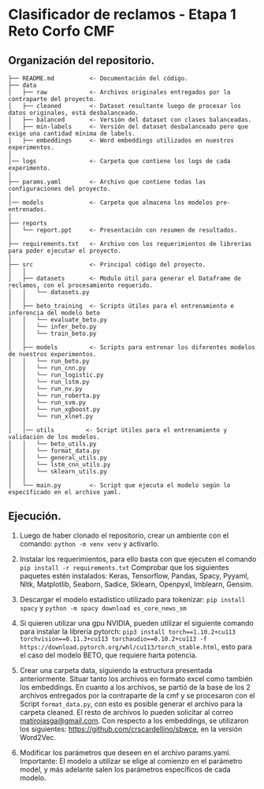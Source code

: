 Clasificador de reclamos - Etapa 1 Reto Corfo CMF
==============================

Organización del repositorio.
------------

    ├── README.md          <- Documentación del código.
    ├── data
    │   ├── raw            <- Archivos originales entregados por la contraparte del proyecto.
    │   ├── cleaned        <- Dataset resultante luego de procesar los datos originales, está desbalanceado.
    │   ├── balanced       <- Versión del dataset con clases balanceadas.
    │   ├── min-labels     <- Versión del dataset desbalanceado pero que exige una cantidad mínima de labels.
    │   ├── embeddings     <- Word embeddings utilizados en nuestros experimentos.
    │
    │── logs               <- Carpeta que contiene los logs de cada experimento.
    │
    ├── params.yaml        <- Archivo que contiene todas las configuraciones del proyecto.
    │
    │── models             <- Carpeta que almacena los modelos pre-entrenados.
    │
    ├── reports            
    │   └── report.ppt     <- Presentación con resumen de resultados.
    │
    ├── requirements.txt   <- Archivo con los requerimientos de librerías para poder ejecutar el proyecto.
    │
    ├── src                <- Principal código del proyecto.
    │   │
    │   ├── datasets       <- Modulo útil para generar el Dataframe de reclamos, con el procesamiento requerido.
    │   │   └── datasets.py
    │   │
    │   ├── beto_training  <- Scripts útiles para el entrenamiento e inferencia del modelo beto
    │   │   └── evaluate_beto.py
    │   │   └── infer_beto.py
    │   │   └── train_beto.py
    │   │
    │   ├── models         <- Scripts para entrenar los diferentes modelos de nuestros experimentos.
    │   │   └── run_beto.py
    │   │   └── run_cnn.py
    │   │   └── run_logistic.py
    │   │   └── run_lstm.py
    │   │   └── run_nv.py
    │   │   └── run_roberta.py
    │   │   └── run_svm.py
    │   │   └── run_xgboost.py
    │   │   └── run_xlnet.py
    │   │
    │   │── utils         <- Script útiles para el entrenamiento y validación de los modelos.
    │   │   └── beto_utils.py 
    │   │   └── format_data.py
    │   │   └── general_utils.py
    │   │   └── lstm_cnn_utils.py
    │   │   └── sklearn_utils.py
    │   │
    │   └── main.py        <- Script que ejecuta el modelo según lo específicado en el archivo yaml.

Ejecución.
------------

1. Luego de haber clonado el repositorio, crear un ambiente con el comando: `python -m venv venv` y activarlo.

2. Instalar los requerimientos, para ello basta con que ejecuten el comando `pip install -r requirements.txt` Comprobar que los siguientes paquetes estén instalados: Keras, Tensorflow, Pandas, Spacy, Pyyaml, Nltk, Matplotlib, Seaborn, Sadice, Sklearn, Openpyxl, Imblearn, Gensim.

3. Descargar el modelo estadístico utilizado para tokenizar: `pip install spacy` y `python -m spacy download es_core_news_sm`

4. Si quieren utilizar una gpu NVIDIA, pueden utilizar el siguiente comando para instalar la librería pytorch: `pip3 install torch==1.10.2+cu113 torchvision==0.11.3+cu113 torchaudio==0.10.2+cu113 -f https://download.pytorch.org/whl/cu113/torch_stable.html`, esto para el caso del modelo BETO, que requiere harta potencia.

5. Crear una carpeta data, siguiendo la estructura presentada anteriormente. Situar tanto los archivos en formato excel como también los embeddings. En cuanto a los archivos, se partió de la base de los 2 archivos entregados por la contraparte de la cmf y se procesaron con el Script `format_data.py`, con esto es posible generar el archivo para la carpeta cleaned. El resto de archivos lo pueden solicitar al correo matirojasga@gmail.com. Con respecto a los embeddings, se utilizaron los siguientes: https://github.com/crscardellino/sbwce, en la versión Word2Vec.

6. Modificar los parámetros que deseen en el archivo params.yaml. Importante: El modelo a utilizar se elige al comienzo en el parámetro model, y más adelante salen los parámetros específicos de cada modelo.

